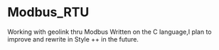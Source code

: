 # Modbus_RTU
Working with geolink thru Modbus
Written on the C language,I plan to improve and rewrite in Style ++ in the future.
